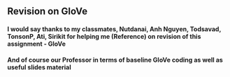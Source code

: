 ## Revision on GloVe

#### I would say thanks to my classmates, Nutdanai, Anh Nguyen, Todsavad, TonsonP, Ati, Sirikit for helping me (Reference) on revision of this assignment - GloVe
#### And of course our Professor in terms of baseline GloVe coding as well as useful slides material